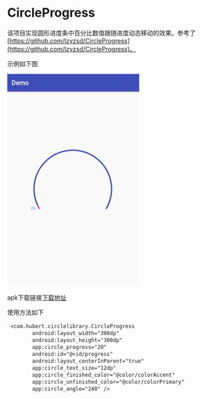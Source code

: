 # CircleProgress
该项目实现圆形进度条中百分比数值跟随进度动态移动的效果。参考了[https://github.com/lzyzsd/CircleProgress](https://github.com/lzyzsd/CircleProgress)。

示例如下图

![示意图](https://raw.githubusercontent.com/HubertJiang/CircleProgress/master/images/1.gif)

apk下载链接[下载地址](https://github.com/HubertJiang/CircleProgress/blob/master/images/demo-debug.apk?raw=true)

使用方法如下
```
 <com.hubert.circlelibrary.CircleProgress
        android:layout_width="300dp"
        android:layout_height="300dp"
        app:circle_progress="20"
        android:id="@+id/progress"
        android:layout_centerInParent="true"
        app:circle_text_size="12dp"
        app:circle_finished_color="@color/colorAccent"
        app:circle_unfinished_color="@color/colorPrimary"
        app:circle_angle="240" />
```